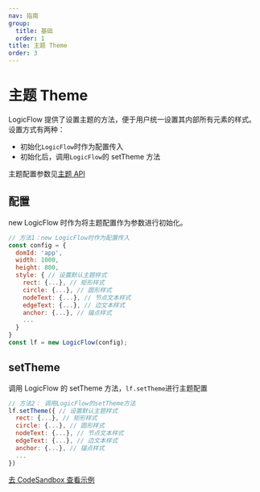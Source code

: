 ```yaml
---
nav: 指南
group:
  title: 基础
  order: 1
title: 主题 Theme
order: 3
---
```


# 主题 Theme

LogicFlow 提供了设置主题的方法，便于用户统一设置其内部所有元素的样式。
设置方式有两种：

- 初始化`LogicFlow`时作为配置传入
- 初始化后，调用`LogicFlow`的 setTheme 方法

主题配置参数见[主题 API](/api/theme-api)

## 配置

new LogicFlow 时作为将主题配置作为参数进行初始化。

```jsx | pure
// 方法1：new LogicFlow时作为配置传入
const config = {
  domId: 'app',
  width: 1000,
  height: 800,
  style: { // 设置默认主题样式
    rect: {...}, // 矩形样式
    circle: {...}, // 圆形样式
    nodeText: {...}, // 节点文本样式
    edgeText: {...}, // 边文本样式
    anchor: {...}, // 锚点样式
    ...
  }
}
const lf = new LogicFlow(config);
```

## setTheme

调用 LogicFlow 的 setTheme 方法，`lf.setTheme`进行主题配置

```jsx | pure
// 方法2： 调用LogicFlow的setTheme方法
lf.setTheme({ // 设置默认主题样式
  rect: {...}, // 矩形样式
  circle: {...}, // 圆形样式
  nodeText: {...}, // 节点文本样式
  edgeText: {...}, // 边文本样式
  anchor: {...}, // 锚点样式
  ...
})
```

<a href="https://codesandbox.io/embed/logicflow-step6-err2o?fontsize=14&hidenavigation=1&theme=dark&view=preview" target="_blank"> 去 CodeSandbox 查看示例</a>

